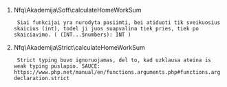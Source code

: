 


1.
    Nfq\Akademija\Soft\calculateHomeWorkSum 

        Siai funkcijai yra nurodyta pasiimti, bei atiduoti tik sveikuosius skaicius (int), todel ji juos suapvalina tiek pries, tiek po skaiciavimo. ( (INT...$numbers): INT ) 
2.
    Nfq\Akademija\Strict\calculateHomeWorkSum

        Strict typing buvo ignoruojamas, del to, kad uzklausa ateina is weak typing puslapio. SAUCE: https://www.php.net/manual/en/functions.arguments.php#functions.arguments.type-declaration.strict

       
